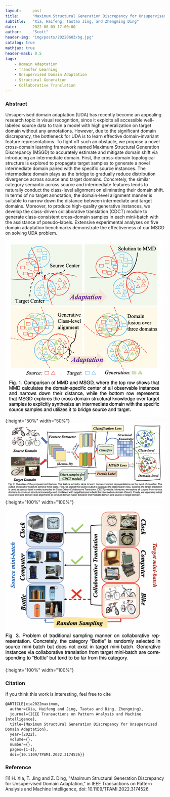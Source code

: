```yaml
---
layout:     post
title:      "Maximum Structural Generation Discrepancy for Unsupervised Domain Adaptation"
subtitle:   "Xia, Haifeng, Taotao Jing, and Zhengming Ding"
date:       2022-06-03 17:00:00
author:     "Scott"
header-img: "img/posts/20220603/bg.jpg"
catalog: true
mathjax: true
header-mask: 0.5
tags:
    - Domain Adaptation
    - Transfer Learning
    - Unsupervised Domain Adaptation
    - Structural Generation
    - Collaborative Translation
---
```


### Abstract
Unsupervised domain adaptation (UDA) has recently become an appealing research topic in visual recognition, since it exploits all accessible well-labeled source data to train a model with high generalization on target domain without any annotations. However, due to the significant domain discrepancy, the bottleneck for UDA is to learn effective domain-invariant feature representations. To fight off such an obstacle, we propose a novel cross-domain learning framework named Maximum Structural Generation Discrepancy (MSGD) to accurately estimate and mitigate domain shift via introducing an intermediate domain. First, the cross-domain topological structure is explored to propagate target samples to generate a novel intermediate domain paired with the specific source instances. The intermediate domain plays as the bridge to gradually reduce distribution divergence across source and target domains. Concretely, the similar category semantic across source and intermediate features tends to naturally conduct the class-level alignment on eliminating their domain shift. In terms of no target annotation, the domain-level alignment manner is suitable to narrow down the distance between intermediate and target domains. Moreover, to produce high-quality generative instances, we develop the class-driven collaborative translation (CDCT) module to generate class-consistent cross-domain samples in each mini-batch with the assistance of pseudo-labels. Extensive experimental analyses on five domain adaptation benchmarks demonstrate the effectiveness of our MSGD on solving UDA problem.

![slides](/img/posts/20220603/figure1.png){:height="50%" width="50%"}
![slides](/img/posts/20220603/MSGD.png){:height="100%" width="100%"}
![slides](/img/posts/20220603/figure3.png){:height="100%" width="100%"}


### Citation
If you think this work is interesting, feel free to cite

```
@ARTICLE{xia2022maximum,
  author={Xia, Haifeng and Jing, Taotao and Ding, Zhengming},
  journal={IEEE Transactions on Pattern Analysis and Machine Intelligence}, 
  title={Maximum Structural Generation Discrepancy for Unsupervised Domain Adaptation}, 
  year={2022},
  volume={},
  number={},
  pages={1-1},
  doi={10.1109/TPAMI.2022.3174526}}

```


### Reference

[1] H. Xia, T. Jing and Z. Ding, "Maximum Structural Generation Discrepancy for Unsupervised Domain Adaptation," in IEEE Transactions on Pattern Analysis and Machine Intelligence, doi: 10.1109/TPAMI.2022.3174526.


